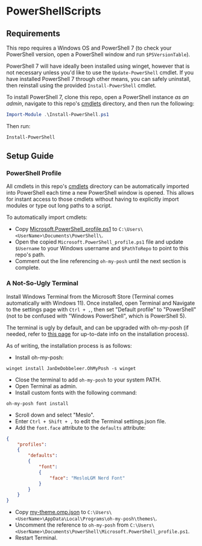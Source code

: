 # PowerShellScripts

## Requirements

This repo requires a Windows OS and PowerShell 7 (to check your PowerShell version, open a PowerShell window and run `$PSVersionTable`).

PowerShell 7 will have ideally  been installed using winget, however that is not necessary unless you'd like to use the `Update-PowerShell` cmdlet. If you have installed PowerShell 7 through other means, you can safely uninstall, then reinstall using the provided `Install-PowerShell` cmdlet.

 To install PowerShell 7, clone this repo, open a PowerShell instance *as an admin*, navigate to this repo's [cmdlets](/cmdlets/) directory, and then run the following:
```PowerShell
Import-Module .\Install-PowerShell.ps1
```

Then run:
```PowerShell
Install-PowerShell
```

## Setup Guide

### PowerShell Profile

All cmdlets in this repo's [cmdlets](/cmdlets/) directory can be automatically imported into PowerShell each time a new PowerShell window is opened. This allows for instant access to those cmdlets without having to explicitly import modules or type out long paths to a script.

To automatically import cmdlets:

- Copy [Microsoft.PowerShell_profile.ps1](profile/Microsoft.PowerShell_profile.ps1) to `C:\Users\<UserName>\Documents\PowerShell\`.
- Open the copied `Microsoft.PowerShell_profile.ps1` file and update `$Username` to your Windows username and `$PathToRepo` to point to this repo's path.
- Comment out the line referencing `oh-my-posh` until the next section is complete.

### A Not-So-Ugly Terminal

Install Windows Terminal from the Microsoft Store (Terminal comes automatically with Windows 11). Once installed, open Terminal and Navigate to the settings page with `Ctrl + ,`, then set "Default profile" to "PowerShell" (not to be confused with "Windows PowerShell", which is PowerShell 5).

The terminal is ugly by default, and can be upgraded with oh-my-posh (if needed, refer to [this page](https://ohmyposh.dev/docs/installation/windows) for up-to-date info on the installation process).

As of writing, the installation process is as follows:

- Install oh-my-posh:
```
winget install JanDeDobbeleer.OhMyPosh -s winget
```
- Close the terminal to add `oh-my-posh` to your system PATH.
- Open Terminal as admin.
- Install custom fonts with the following command:
```
oh-my-posh font install
```
- Scroll down and select "Meslo".
- Enter `Ctrl + Shift + ,` to edit the Terminal settings.json file.
- Add the `font.face` attribute to the `defaults` attribute:
```json
{
    "profiles":
    {
        "defaults":
        {
            "font": 
            {
                "face": "MesloLGM Nerd Font"
            }
        }
    }
}
```
- Copy [my-theme.omp.json](profile/my-theme.omp.json) to `C:\Users\<UserName>\AppData\Local\Programs\oh-my-posh\themes\`.
- Uncomment the reference to `oh-my-posh` from `C:\Users\<UserName>\Documents\PowerShell\Microsoft.PowerShell_profile.ps1`.
- Restart Terminal.